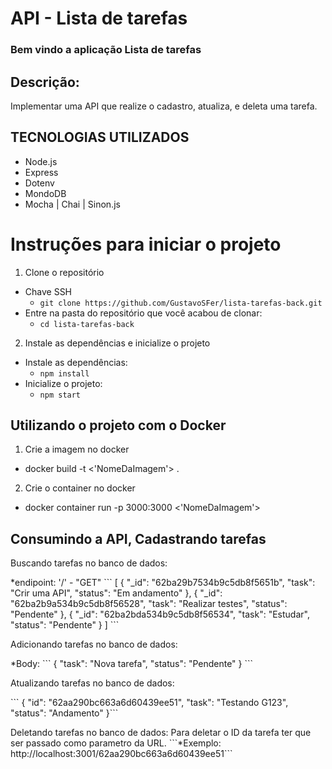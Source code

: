 # API - Lista de tarefas

### Bem vindo a aplicação Lista de tarefas

<h2>Descrição:</h2>
<p>
  Implementar uma API que realize o cadastro, atualiza, e deleta uma tarefa. 
</p>

## TECNOLOGIAS UTILIZADOS
<ul>
  <li>Node.js</li>
  <li>Express</li>
  <li>Dotenv</li>
  <li>MondoDB</li>
  <li>Mocha | Chai | Sinon.js </li>
</ul>

# Instruções para iniciar o projeto

1. Clone o repositório
  * Chave SSH
    * `git clone https://github.com/GustavoSFer/lista-tarefas-back.git`
  * Entre na pasta do repositório que você acabou de clonar:
    * `cd lista-tarefas-back`

2. Instale as dependências e inicialize o projeto
  * Instale as dependências:
    * `npm install`
  * Inicialize o projeto:
    * `npm start`

## Utilizando o projeto com o Docker

1. Crie a imagem no docker
  * docker build -t <'NomeDaImagem'> .
2. Crie o container no docker
  * docker container run -p 3000:3000 <'NomeDaImagem'>

## Consumindo a API, Cadastrando tarefas

<p>
  Buscando tarefas no banco de dados:
</p>
    *endipoint: '/' - "GET"
  ```
  [
    {
      "_id": "62ba29b7534b9c5db8f5651b",
      "task": "Crir uma API",
      "status": "Em andamento"
    },
    {
      "_id": "62ba2b9a534b9c5db8f56528",
      "task": "Realizar testes",
      "status": "Pendente"
    },
    {
      "_id": "62ba2bda534b9c5db8f56534",
      "task": "Estudar",
      "status": "Pendente"
    }
  ]
  ```
<p>
  Adicionando tarefas no banco de dados:
</p>
    *Body:
  ```
  {
    "task": "Nova tarefa",
    "status": "Pendente"
  }
  ```

<p>
  Atualizando tarefas no banco de dados:
</p>
  ```
  {
    "id": "62aa290bc663a6d60439ee51",
    "task": "Testando G123",
    "status": "Andamento"
  }```

<p>
  Deletando tarefas no banco de dados: 
  Para deletar o ID da tarefa ter que ser passado como parametro da URL.
    ```*Exemplo: http://localhost:3001/62aa290bc663a6d60439ee51```
</p>